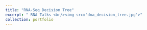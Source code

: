 ```yaml
---
title: "RNA-Seq Decision Tree"
excerpt: " RNA Talks <br/><img src='dna_decision_tree.jpg'>"
collection: portfolio
---
```


